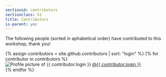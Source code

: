 ```yaml
---
sectionid: contributors
sectionclass: h1
title: Contributors
is-parent: yes
---
```


The following people (sorted in aphabetical order) have contributed to this workshop, thank you!

<div class="github-contributors">
{% assign contributors = site.github.contributors | sort: "login" %}
{% for contributor in contributors %}
  <div class="github-contributor">
    <img class="github-avatar" alt="Profile picture of {{ contributor.login }}" src="{{ contributor.avatar_url }}"/>
    <span>
      <a href="{{ contributor.html_url }}">@{{ contributor.login }}</a>
    </span>
  </div>
{% endfor %}
</div>
